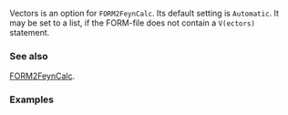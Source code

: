 Vectors is an option for `FORM2FeynCalc`. Its default setting is `Automatic`. It may be set to a list, if the FORM-file does not contain a `V(ectors)` statement.

### See also

[FORM2FeynCalc](FORM2FeynCalc).

### Examples